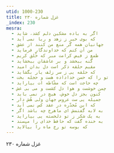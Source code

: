 ```yaml
---
utid: 1000-230
title: غزل شماره ۲۳۰
_index: 230
mesra:
  - اگر به باده مشکین دلم کشد، شاید
  - که بوی خیر ز زهد و ریا نمی آید
  - جهانیان همه گر منع من کنند از عشق
  - من آن کنم که خداوندگار فرماید
  - طمع ز فیض کرامت مبر که خُلق کریم
  - گنه ببخشد و بر عاشقان ببخشاید
  - مقیم حلقه ذکر است دل بدان امید
  - که حلقه یی ز سر زلف یار بگشاید
  - تو را که حسن خداداده هست و حجله بخت
  - چه حاجت است که مشّاطه ات بیاراید
  - چمن خوشست و هوا دل کشست و می بی غش
  - کنون بجز دل خوش، هیچ در نمی باید
  - جمیله یی ست عروس جهان ولی هُش دار
  - که این مُخدّره در عقد کس نمی آید
  - به لابه گفتمش ای ماهرخ چه باشد اگر
  - به یک شکر ز تو دلخسته یی بیاراید
  - به خنده گفت که حافظ خدای را مپسند
  - که بوسه تو رخ ماه را بیالاید
---
```

غزل شماره ۲۳۰
